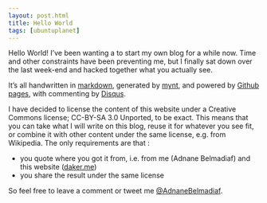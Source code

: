 ```yaml
---
layout: post.html
title: Hello World
tags: [ubuntuplanet]
---
```

Hello World! I’ve been wanting a to start my own blog for a while now. Time and other constraints have been preventing me, but I finally sat down over the last week-end and hacked together what you actually see.

It’s all handwritten in [markdown][0], generated by [mynt][1], and powered by [Github pages][2], with commenting by [Disqus][3].

I have decided to license the content of this website under a Creative Commons license; CC-BY-SA 3.0 Unported, to be exact. This means that you can take what I will write on this blog, reuse it for whatever you see fit, or combine it with other content under the same license, e.g. from Wikipedia. The only requirements are that :

* you quote where you got it from, i.e. from me (Adnane Belmadiaf) and this website ([daker.me][4])
* you share the result under the same license

So feel free to leave a comment or tweet me [@AdnaneBelmadiaf][5].

[0]: https://en.wikipedia.org/wiki/Markdown
[1]: http://mynt.mirroredwhite.com
[2]: http://pages.github.com
[3]: http://disqus.com/
[4]: http://daker.me
[5]: https://twitter.com/AdnaneBelmadiaf